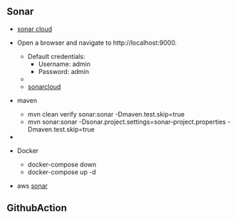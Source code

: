 

## Sonar 
[](https://github.com/emad-zaamout/SonarQube-Dockerized/blob/main/scripts/install-sonar-scanner.sh)
- [sonar cloud](https://www.youtube.com/watch?v=AYUaIiWZ-_w)
- Open a browser and navigate to http://localhost:9000.
  - Default credentials:
    -  Username: admin
    -  Password: admin
[](http://localhost:9000/tutorials?id=kodiatech-etudiant-manager&selectedTutorial=github-actions)
  - [](https://www.youtube.com/watch?v=uu2MpMJVtUc&ab_channel=DevOpsDiary)
  - [sonarcloud](https://www.sonarsource.com/products/sonarcloud/signup/)

- maven 
  - mvn clean verify sonar:sonar -Dmaven.test.skip=true
  - mvn sonar:sonar -Dsonar.project.settings=sonar-project.properties -Dmaven.test.skip=true
- 
- Docker
  - docker-compose down
  - docker-compose up -d
- aws 
  [sonar](https://www.youtube.com/watch?v=AYl3A3ac7bg&ab_channel=DevOpsCoach)


## GithubAction
[](https://github.com/spring-projects/spring-petclinic/tree/main/.github/workflows)